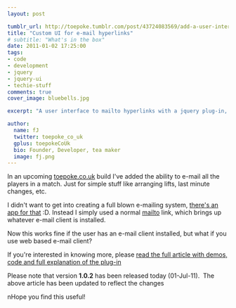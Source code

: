 ```yaml
---
layout: post

tumblr_url: http://toepoke.tumblr.com/post/43724083569/add-a-user-interface-to-mailto-hyperlinks-wit
title: "Custom UI for e-mail hyperlinks"
# subtitle: "What's in the box"
date: 2011-01-02 17:25:00
tags: 
- code
- development
- jquery
- jquery-ui
- techie-stuff
comments: true
cover_image: bluebells.jpg

excerpt: "A user interface to mailto hyperlinks with a jquery plug-in, <strong>manyMail</strong>"

author:
  name: fJ
  twitter: toepoke_co_uk
  gplus: toepokeCoUk 
  bio: Founder, Developer, tea maker
  image: fj.png
---
```


In an upcoming [toepoke.co.uk](https://toepoke.co.uk) build I've added the ability to e-mail all the players in a match.  Just for simple stuff like arranging lifts, last minute changes, etc.

I didn't want to get into creating a full blown e-mailing system, [there's an app for that](http://mail.google.com/mail) :D.  Instead I simply used a normal [mailto](http://css-tricks.com/snippets/html/mailto-links/) link, which brings up whatever e-mail client is installed.

Now this works fine if the user has an e-mail client installed, but what if you use web based e-mail client?  

If you're interested in knowing more, please [read the full article with demos, code and full explanation of the plug-in](http://dl.dropbox.com/u/1055915/blog/many-mail/demo.html)

Please note that version **1.0.2** has been released today (01-Jul-11).  The above article has been updated to reflect the changes

nHope you find this useful!


	